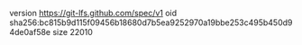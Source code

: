 version https://git-lfs.github.com/spec/v1
oid sha256:bc815b9d115f09456b18680d7b5ea9252970a19bbe253c495b450d94de0af58e
size 22010
